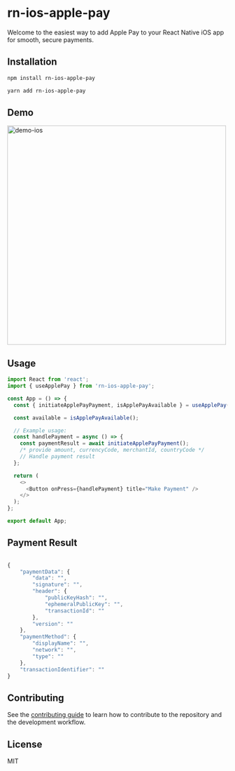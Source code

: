 # rn-ios-apple-pay

Welcome to the easiest way to add Apple Pay to your React Native iOS app for smooth, secure payments.

## Installation

```sh
npm install rn-ios-apple-pay
```

```sh
yarn add rn-ios-apple-pay
```

## Demo

<img alt='demo-ios' src='https://i.ibb.co/GJYKkjq/apple-pay.gif' height="500" />

## Usage

```js
import React from 'react';
import { useApplePay } from 'rn-ios-apple-pay';

const App = () => {
  const { initiateApplePayPayment, isApplePayAvailable } = useApplePay();

  const available = isApplePayAvailable();

  // Example usage:
  const handlePayment = async () => {
    const paymentResult = await initiateApplePayPayment();
    /* provide amount, currencyCode, merchantId, countryCode */
    // Handle payment result
  };

  return (
    <>
      <Button onPress={handlePayment} title="Make Payment" />
    </>
  );
};

export default App;
```

## Payment Result

```js

{
    "paymentData": {
        "data": "",
        "signature": "",
        "header": {
            "publicKeyHash": "",
            "ephemeralPublicKey": "",
            "transactionId": ""
        },
        "version": ""
    },
    "paymentMethod": {
        "displayName": "",
        "network": "",
        "type": ""
    },
    "transactionIdentifier": ""
}
```

## Contributing

See the [contributing guide](CONTRIBUTING.md) to learn how to contribute to the repository and the development workflow.

## License

MIT
